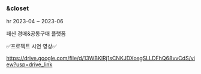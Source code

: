 ### &closet
hr
2023-04 ~ 2023-06

패션 경매&공동구매 플랫폼





:white_check_mark:프로젝트 시연 영상:white_check_mark:

https://drive.google.com/file/d/13WBKlRj1sCNKJDXosgSLLDFhQ68vvCdS/view?usp=drive_link
